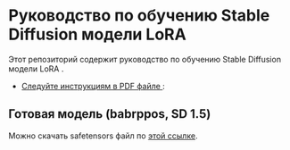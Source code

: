 # Руководство по обучению Stable Diffusion модели LoRA

Этот репозиторий содержит руководство по обучению Stable Diffusion модели LoRA . 

- [Следуйте инструкциям в PDF файле ](guide.pdf):

## Готовая модель (babrppos, SD 1.5)

Можно скачать safetensors файл по [этой ссылке](https://disk.yandex.ru/d/TVIr9CyuxJzIuQ).
